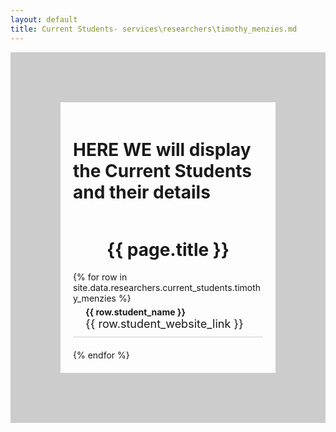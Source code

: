 ```yaml
---
layout: default
title: Current Students- services\researchers\timothy_menzies.md
---
```

<div style="display: flex; flex-direction: column; align-items: left; border: 80px solid #ccc; padding: 20px;">
<h1>HERE WE will display the Current Students and their details</h1>
  <h1 style="text-align: center;">{{ page.title }}</h1>
  {% for row in site.data.researchers.current_students.timothy_menzies %}
  <div style="text-align: left; margin-bottom: 20px; border-bottom: 1px solid #ccc; padding-bottom: 10px;">
      <div style="font-weight: bold; margin-top: 5px; margin-left: 20px;">
        {{ row.student_name }}
      </div>
      <div style="font-size: 18px; margin-left: 20px;">
        {{ row.student_website_link }}
      </div>
  </div>
  {% endfor %}
</div>



